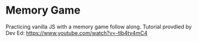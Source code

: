 # Memory Game
Practicing vanilla JS with a memory game follow along.
Tutorial provdied by Dev Ed: https://www.youtube.com/watch?v=-tlb4tv4mC4
